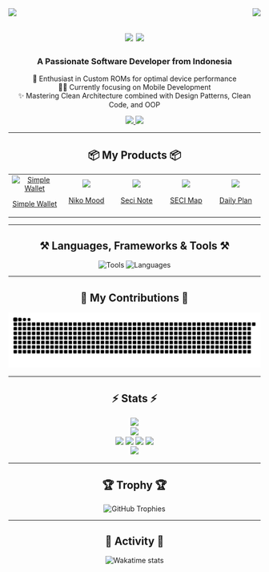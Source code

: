 <div>
    <img align="left" src="https://visitor-badge.laobi.icu/badge?page_id=ArZHa03.ArZHa03" />
    <img align="right" src="https://komarev.com/ghpvc/?username=ArZHa03" />
</div>

<h1 align="center">
    <img src="https://readme-typing-svg.herokuapp.com/?font=Righteous&size=35&center=true&vCenter=true&width=500&height=70&duration=4000&lines=Hi+There!+👋;+I'm+Zaki!;" />
    <img src="https://github-profile-summary-cards.vercel.app/api/cards/profile-details?username=ArZHa03&theme=react">
</h1>

<h3 align="center">A Passionate Software Developer from Indonesia</h3>

<div align="center">
    <p>📱 Enthusiast in Custom ROMs for optimal device performance
        <br>
        👨‍💻 Currently focusing on Mobile Development
        <br>
        ✨ Mastering Clean Architecture combined with Design Patterns, Clean Code, and OOP
    </p>
</div>

<div align="center"> 
  <a href="mailto:arianto.zaki.hamdalah.03@gmail.com">
    <img src="https://img.shields.io/badge/Gmail-333333?style=for-the-badge&logo=gmail&logoColor=red" />
  </a>
  <a href="https://www.linkedin.com/in/arzha" target="_blank">
    <img src="https://img.shields.io/badge/LinkedIn-0077B5?style=for-the-badge&logo=linkedin&logoColor=white" />
  </a>
</div>

<hr/>

<h2 align="center">📦 My Products 📦</h2>

<table align="center">
  <tr>
    <td align="center" width="130px">
      <a href="https://simplewallet.agileteknik.com">
        <img src="https://storage.agileteknik.com/media-library/1921/k8RgXYAQadM0DFXCTKoHLMjsQ1vOLV-metadGh1bWIyLnBuZw==-.png" width="100px" alt="Simple Wallet" color="white"/>
        <p>Simple Wallet</p>
      </a>
    </td>
    <td align="center" width="130px">
      <a href="https://nikomood.com">
        <img src="https://storage.agileteknik.com/media-library/4170/zbvafeqPNZejMcQgzsBhEAx9DmrOGV-metaTmlrbyBNb29kIExvZ28gMzgucG5n-.png" width="100px" />
        <p>Niko Mood</p>
      </a>
    </td>
    <td align="center" width="130px">
      <a href="https://notetaker.agileteknik.com">
        <img src="https://storage.agileteknik.com/media-library/4208/sg6KzBmUU0ADLaEOj5ICr739PYSvtc-metaTG9nbyBEYXJrIC0gU2VjaSBOb3RlLnBuZw==-.png" width="100px" />
        <p>Seci Note</p>
      </a>
    </td>
    <td align="center" width="130px">
      <a href="https://secimap.com">
        <img src="https://storage.agileteknik.com/media-library/4599/0B8LM2WWanaBIaYEFR1ImRB8RKRrTK-metaR3JvdXAgMTAwMDAwMzQ0My5wbmc=-.png" width="100px" />
        <p>SECI Map</p>
      </a>
    </td>
    <td align="center" width="130px">
      <a href="https://dailyplanapp.agileteknik.com">
        <img src="https://storage.agileteknik.com/media-library/4136/KPxfJcrWabWX5BUePkFCAv1NuBQKP1-metaTG9nbyBQbGF5c3RvcmUucG5n-.png" width="100px" />
        <p>Daily Plan</p>
      </a>
    </td>
  </tr>
</table>

<hr/>

<h2 align="center">⚒️ Languages, Frameworks & Tools ⚒️</h2>

<div align="center">
    <img src="https://go-skill-icons.vercel.app/api/icons?i=html,css,vscode,github,git,linux" alt="Tools"/>
    <img src="https://skillicons.dev/icons?i=dart,flutter,java,kotlin,c,php,bootstrap" alt="Languages"/>
</div>

<hr/>

<div align="center">
  <h2>🐍 My Contributions 🐍</h2>
  <img alt="snake eating my contributions" src="https://raw.githubusercontent.com/ArZHa03/ArZHa03/output/github-contribution-grid-snake.svg" />
</div>

<hr/>

<h2 align="center">⚡ Stats ⚡</h2>

<div align="center">
    <img src="https://github-readme-stats-salesp07.vercel.app/api/top-langs/?username=ArZHa03&hide=HTML&langs_count=8&layout=compact&theme=react&border_radius=10&size_weight=0.5&count_weight=0.5&exclude_repo=github-readme-stats" />
    <br>
    <img src="https://github-readme-streak-stats-salesp07.vercel.app/?user=ArZHa03&count_private=true&theme=react&border_radius=10" />
    <br>
    <img src="https://github-profile-summary-cards.vercel.app/api/cards/repos-per-language?username=ArZHa03&theme=react&border_radius=10">
    <img src="https://github-profile-summary-cards.vercel.app/api/cards/most-commit-language?username=ArZHa03&theme=react&border_radius=10">
    <img src="https://github-profile-summary-cards.vercel.app/api/cards/stats?username=ArZHa03&theme=react&border_radius=10">
    <img src="https://github-profile-summary-cards.vercel.app/api/cards/productive-time?username=ArZHa03&theme=react&utcOffset=7&border_radius=10">
    <br>
    <img src="https://github-readme-stats-salesp07.vercel.app/api?username=ArZHa03&count_private=true&show_icons=true&theme=react&rank_icon=github&border_radius=10" />
</div>

<hr/>

<div align="center">
  <h2>🏆 Trophy 🏆</h2>
  <img alt="GitHub Trophies" src="https://github-profile-trophy.vercel.app/?username=ArZHa03&row=2&column=3" />
</div>

<hr/>

<div align="center">
  <h2>🌙 Activity 🌙</h2>
  <img alt="Wakatime stats" src="https://github-readme-stats.vercel.app/api/wakatime?username=ArZHa03&theme=react" />
</div>
